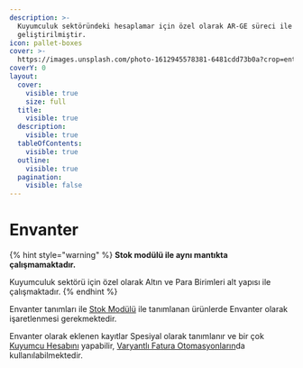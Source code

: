 ```yaml
---
description: >-
  Kuyumculuk sektöründeki hesaplamar için özel olarak AR-GE süreci ile
  geliştirilmiştir.
icon: pallet-boxes
cover: >-
  https://images.unsplash.com/photo-1612945578381-6481cdd73b0a?crop=entropy&cs=srgb&fm=jpg&ixid=M3wxOTcwMjR8MHwxfHNlYXJjaHwxMHx8amV3ZWxyeXN8ZW58MHx8fHwxNzQ2Mzk1ODk5fDA&ixlib=rb-4.0.3&q=85
coverY: 0
layout:
  cover:
    visible: true
    size: full
  title:
    visible: true
  description:
    visible: true
  tableOfContents:
    visible: true
  outline:
    visible: true
  pagination:
    visible: false
---
```


# Envanter

{% hint style="warning" %}
**Stok modülü ile aynı mantıkta çalışmamaktadır.**

Kuyumculuk sektörü için özel olarak Altın ve Para Birimleri alt yapısı ile çalışmaktadır.
{% endhint %}

Envanter tanımları ile [Stok Modülü](../on-muhasebe/stok.md) ile tanımlanan ürünlerde Envanter olarak işaretlenmesi gerekmektedir.

Envanter olarak eklenen kayıtlar Spesiyal olarak tanımlanır ve bir çok [Kuyumcu Hesabını](../kutuphane/kuyumcu-hesap-makinasi/) yapabilir, [Varyantlı Fatura Otomasyonların](otomasyon.md)da kullanılabilmektedir.

&#x20;
